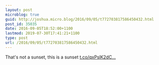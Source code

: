 ```yaml
---
layout: post
microblog: true
guid: http://joshua.micro.blog/2016/09/05/t772703817586450432.html
post_id: 35035
date: 2016-09-05T18:52:00+1100
lastmod: 2019-07-30T17:41:21+1100
type: post
url: /2016/09/05/t772703817586450432.html
---
```

That's not a sunset, this is a sunset [t.co/qxPslK2dC...](https://t.co/qxPslK2dCI)

